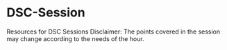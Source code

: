 # DSC-Session
Resources for DSC Sessions
Disclaimer: The points covered in the session may change according to the needs of the hour. 
